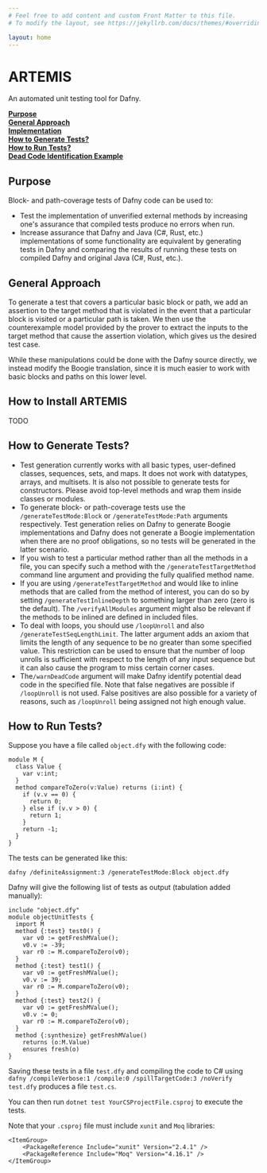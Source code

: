 ```yaml
---
# Feel free to add content and custom Front Matter to this file.
# To modify the layout, see https://jekyllrb.com/docs/themes/#overriding-theme-defaults

layout: home
---
```


# ARTEMIS

An automated unit testing tool for Dafny. 

[**Purpose**](#purpose) <br>
[**General Approach**](#general-approach) <br>
[**Implementation**](#implementation) <br>
[**How to Generate Tests?**](#how-to-generate-tests) <br>
[**How to Run Tests?**](#how-to-run-tests) <br>
[**Dead Code Identification Example**](#dead-code-identification-example)

## Purpose

Block- and path-coverage tests of Dafny code can be used to:
- Test the implementation of unverified external methods by increasing one's assurance that compiled tests produce no errors when run.
- Increase assurance that Dafny and Java (C#, Rust, etc.) implementations of some functionality are equivalent by generating tests in Dafny and comparing the results of running these tests on compiled Dafny and original Java (C#, Rust, etc.).

## General Approach

To generate a test that covers a particular basic block or path, we add an assertion to the target method that is violated in the event that a particular block is visited or a particular path is taken. We then use the counterexample model provided by the prover to extract the inputs to the target method that cause the assertion violation, which gives us the desired test case.

While these manipulations could be done with the Dafny source directly, we instead modify the Boogie translation, since it is much easier to work with basic blocks and paths on this lower level.

## How to Install ARTEMIS

TODO

## How to Generate Tests?

- Test generation currently works with all basic types, user-defined classes, sequences, sets, and maps. It does not work with datatypes, arrays, and multisets. It is also not possible to generate tests for constructors. Please avoid top-level methods and wrap them inside classes or modules.
- To generate block- or path-coverage tests use the `/generateTestMode:Block` or `/generateTestMode:Path` arguments respectively. Test generation relies on Dafny to generate Boogie implementations and Dafny does not generate a Boogie implementation when there are no proof obligations, so no tests will be generated in the latter scenario.
- If you wish to test a particular method rather than all the methods in a file, you can specify such a method with the `/generateTestTargetMethod` command line argument and providing the fully qualified method name.
- If you are using `/generateTestTargetMethod` and would like to inline methods that are called from the method of interest, you can do so by setting `/generateTestInlineDepth` to something larger than zero (zero is the default). The `/verifyAllModules` argument might also be relevant if the methods to be inlined are defined in included files.
- To deal with loops, you should use `/loopUnroll` and also `/generateTestSeqLengthLimit`. The latter argument adds an axiom that limits the length of any sequence to be no greater than some specified value. This restriction can be used to ensure that the number of loop unrolls is sufficient with respect to the length of any input sequence but it can also cause the program to miss certain corner cases.
- The`/warnDeadCode` argument will make Dafny identify potential dead code in the specified file. Note that false negatives are possible if `/loopUnroll` is not used. False positives are also possible for a variety of reasons, such as `/loopUnroll` being assigned not high enough value.

## How to Run Tests?

Suppose you have a file called `object.dfy` with the following code:
```dafny
module M {
  class Value {
    var v:int;
  }
  method compareToZero(v:Value) returns (i:int) {
    if (v.v == 0) {
      return 0;
    } else if (v.v > 0) {
      return 1;
    }
    return -1;
  }
}
```
The tests can be generated like this:

```dafny /definiteAssignment:3 /generateTestMode:Block object.dfy ```

Dafny will give the following list of tests as output (tabulation added manually):
```dafny
include "object.dfy"
module objectUnitTests {
  import M
  method {:test} test0() {
    var v0 := getFreshMValue();
    v0.v := -39;
    var r0 := M.compareToZero(v0);
  }
  method {:test} test1() {
    var v0 := getFreshMValue();
    v0.v := 39;
    var r0 := M.compareToZero(v0);
  }
  method {:test} test2() {
    var v0 := getFreshMValue();
    v0.v := 0;
    var r0 := M.compareToZero(v0);
  }
  method {:synthesize} getFreshMValue() 
    returns (o:M.Value) 
    ensures fresh(o)
}
```

Saving these tests in a file `test.dfy` and compiling the code to C# using `dafny /compileVerbose:1 /compile:0 /spillTargetCode:3 /noVerify test.dfy` produces a file `test.cs`. 

You can then run `dotnet test YourCSProjectFile.csproj` to execute the tests.

Note that your `.csproj` file must include `xunit` and `Moq` libraries: 

```
<ItemGroup>
    <PackageReference Include="xunit" Version="2.4.1" />
    <PackageReference Include="Moq" Version="4.16.1" />
</ItemGroup>
```


